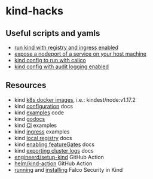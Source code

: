 # kind-hacks

## Useful scripts and yamls

* [run kind with registry and ingress enabled](./kind-up-with-registry-and-ingress.sh)
* [expose a nodeport of a service on your host machine](./expose-nodeport-locally.sh)
* [kind config to run with calico](./kind-calico.yaml)
* [kind config with audit logging enabled](./kind-audit-logging.yaml)

## Resources

* kind [k8s docker images](https://hub.docker.com/r/kindest/node/tags?page=1&name=v1.1), i.e.: kindest/node:v1.17.2
* kind [configuration](https://kind.sigs.k8s.io/docs/user/configuration/) docs
* kind [examples](https://github.com/kubernetes-sigs/kind/tree/4b3beebe8d2097b5c2be27de742e0ef15c78ec74/site/static/examples) code
* kind [godocs](https://pkg.go.dev/sigs.k8s.io/kind@v0.7.0/pkg/apis/config/v1alpha4?tab=doc)
* kind [CI](https://github.com/kind-ci/examples) examples
* kind [ingress](https://kind.sigs.k8s.io/docs/user/ingress/) examples
* kind [local registry](https://kind.sigs.k8s.io/docs/user/local-registry/) docs
* kind [enabling featureGates](https://kind.sigs.k8s.io/docs/user/quick-start/#enable-feature-gates-in-your-cluster) docs
* kind [exporting cluster logs](https://kind.sigs.k8s.io/docs/user/quick-start/#exporting-cluster-logs) docs
* [engineerd/setup-kind](https://github.com/engineerd/setup-kind) GitHub Action
* [helm/kind-action](https://github.com/helm/kind-action) GitHub Action
* [running](https://falco.org/docs/running/#running-falco-in-a-kind-cluster) and [installing](https://falco.org/docs/installation/#helm) Falco Security in Kind
